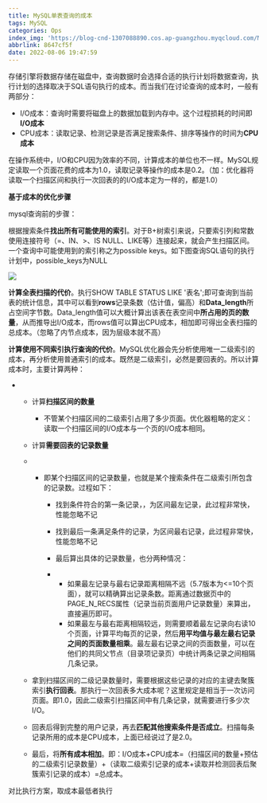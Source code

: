 ```yaml
---
title: MySQL单表查询的成本
tags: MySQL
categories: Ops
index_img: 'https://blog-cnd-1307088890.cos.ap-guangzhou.myqcloud.com/MySQL.png'
abbrlink: 8647cf5f
date: 2022-08-06 19:47:59
---
```


<!-- more -->

存储引擎将数据存储在磁盘中，查询数据时会选择合适的执行计划将数据查询，执行计划的选择取决于SQL语句执行的成本。而当我们在讨论查询的成本时，一般有两部分：

- I/O成本：查询时需要将磁盘上的数据加载到内存中。这个过程损耗的时间即**I/O成本**
- CPU成本：读取记录、检测记录是否满足搜索条件、排序等操作的时间为**CPU成本**

在操作系统中，I/O和CPU因为效率的不同，计算成本的单位也不一样。MySQL规定读取一个页面花费的成本为1.0，读取记录等操作的成本是0.2。（加：优化器将读取一个扫描区间和执行一次回表的的I/O成本定为一样的，都是1.0）

 

**基于成本的优化步骤**

 

mysql查询前的步骤：

根据搜索条件**找出所有可能使用的索引**。对于B+树索引来说，只要索引列和常数使用连接符号（=、IN、>、IS NULL、LIKE等）连接起来，就会产生扫描区间。一个查询中可能使用到的索引称之为possible keys。如下图查询SQL语句的执行计划中，possible_keys为NULL

 

![](https://blog-cnd-1307088890.cos.ap-guangzhou.myqcloud.com/20220806194837.png)

 

**计算全表扫描的代价**。执行SHOW TABLE STATUS LIKE '表名';即可查询到当前表的统计信息，其中可以看到**rows**记录条数（估计值，偏高）和**Data_length**所占空间字节数。Data_length值可以大概计算出该表在表空间中**所占用的页的数量**，从而推导出I/O成本，而rows值可以算出CPU成本，相加即可得出全表扫描的总成本。（忽略了内节点成本，因为层级本就不高）

**计算使用不同索引执行查询的代价**。MySQL优化器会先分析使用唯一二级索引的成本，再分析使用普通索引的成本。既然是二级索引，必然是要回表的。所以计算成本时，主要计算两种：

- - 计算**扫描区间的数量**
    - 不管某个扫描区间的二级索引占用了多少页面。优化器粗略的定义：读取一个扫描区间的I/O成本与一个页的I/O成本相同。
  - 计算**需要回表的记录数量**

  - - 即某个扫描区间的记录数量，也就是某个搜索条件在二级索引所包含的记录数。过程如下：

      - 找到条件符合的第一条记录，，为区间最左记录，此过程非常快，性能忽略不记
      - 找到最后一条满足条件的记录，为区间最右记录，此过程非常快，性能忽略不记
      - 最后算出具体的记录数量，也分两种情况：

      - - 如果最左记录与最右记录距离相隔不远（5.7版本为<=10个页面），就可以精确算出记录条数。距离通过数据页中的PAGE_N_RECS属性（记录当前页面用户记录数量）来算出，直接遍历即可。
        - 如果最左与最右距离相隔较远，则需要顺着最左记录向右读10个页面，计算平均每页的记录，然后**用平均值与最左最右记录之间的页面数量相乘**。最左最右记录之间的页面数量，可以在他们的共同父节点（目录项记录页）中统计两条记录之间相隔几条记录。

  - 拿到扫描区间的二级记录数量时，需要根据这些记录的对应的主键去聚簇索引**执行回表**。那执行一次回表多大成本呢？这里规定是相当于一次访问页面。即1.0，因此二级索引扫描区间中有几条记录，就需要进行多少次I/O。

  - 回表后得到完整的用户记录，再去**匹配其他搜索条件是否成立**。扫描每条记录所用的成本是CPU成本，上面已经说过了是2.0。

  - 最后，将**所有成本相加**。即：I/O成本+CPU成本=（扫描区间的数量+预估的二级索引记录数量）+（读取二级索引记录的成本+读取并检测回表后聚簇索引记录的成本）=总成本。

对比执行方案，取成本最低者执行
